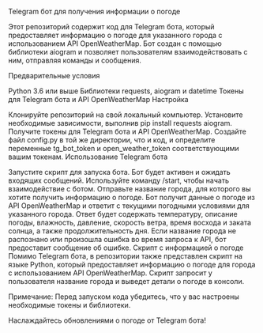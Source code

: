 Telegram бот для получения информации о погоде

Этот репозиторий содержит код для Telegram бота, который предоставляет информацию о погоде для указанного города с использованием API OpenWeatherMap. Бот создан с помощью библиотеки aiogram и позволяет пользователям взаимодействовать с ним, отправляя команды и сообщения.

Предварительные условия

Python 3.6 или выше
Библиотеки requests, aiogram и datetime
Токены для Telegram бота и API OpenWeatherMap
Настройка

Клонируйте репозиторий на свой локальный компьютер.
Установите необходимые зависимости, выполнив pip install requests aiogram.
Получите токены для Telegram бота и API OpenWeatherMap.
Создайте файл config.py в той же директории, что и код, и определите переменные tg_bot_token и open_weather_token соответствующими вашим токенам.
Использование Telegram бота

Запустите скрипт для запуска бота. Бот будет активен и ожидать входящих сообщений.
Используйте команду /start, чтобы начать взаимодействие с ботом.
Отправьте название города, для которого вы хотите получить информацию о погоде.
Бот получит данные о погоде из API OpenWeatherMap и ответит с текущими погодными условиями для указанного города.
Ответ будет содержать температуру, описание погоды, влажность, давление, скорость ветра, время восхода и заката солнца, а также продолжительность дня.
Если название города не распознано или произошла ошибка во время запроса к API, бот предоставит сообщение об ошибке.
Скрипт с информацией о погоде
Помимо Telegram бота, в репозитории также представлен скрипт на языке Python, который предоставляет информацию о погоде для города с использованием API OpenWeatherMap. Скрипт запросит у пользователя название города и выведет детали о погоде в консоли.

Примечание: Перед запуском кода убедитесь, что у вас настроены необходимые токены и библиотеки.

Наслаждайтесь обновлениями о погоде от Telegram бота!
